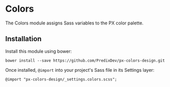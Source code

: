 # Colors

The Colors module assigns Sass variables to the PX color palette.

## Installation

Install this module using bower:

    bower install --save https://github.com/PredixDev/px-colors-design.git

Once installed, `@import` into your project's Sass file in its Settings layer:

    @import "px-colors-design/_settings.colors.scss";